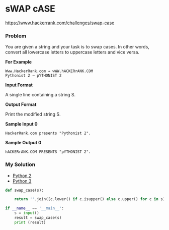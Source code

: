 # sWAP cASE

https://www.hackerrank.com/challenges/swap-case

### Problem

You are given a string and your task is to swap cases. In other words, convert all lowercase letters to uppercase letters and vice versa.

**For Example** 

```
Www.HackerRank.com → wWW.hACKERrANK.COM
Pythonist 2 → pYTHONIST 2
```

**Input Format**

A single line containing a string S.

**Output Format**

Print the modified string S.

**Sample Input 0**

```
HackerRank.com presents "Pythonist 2".
````

**Sample Output 0**

```
hACKERrANK.COM PRESENTS "pYTHONIST 2".
```

### My Solution

- [Python 2](python2.py)
- [Python 3](python3.py)
```python
def swap_case(s):

    return ''.join([c.lower() if c.isupper() else c.upper() for c in s])

if __name__ == '__main__':
    s = input()
    result = swap_case(s)
    print (result)
````